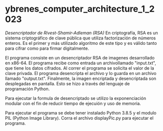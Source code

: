 # ybrenes_computer_architecture_1_2023

*Desencriptador de Rivest-Shamir-Adleman (RSA)*
En criptografía, RSA es un sistema criptográfico de clave pública que utiliza factorización de números 
enteros. Es el primer y más utilizado algoritmo de este tipo y es válido tanto para cifrar como para 
firmar digitalmente.

El programa consiste en un desencriptador RSA de imagenes desarrollado en x86-64. El programa recibe
como entrada un archivollamado "input.txt", que tiene los datos cifrados. Al correr el programa se 
solicita el valor de la clave privada.
El programa desencripta el archivo y lo guarda en un archivo llamado "output.txt". Finalmente, 
la imagen encriptada y desencriptada son desplegadas en pantalla. Esto se hizo a través del lenguaje
de programación Python.

Para ejecutar la formula de desencriptado se utilizo la exponenciación modular con el fin de reducir
tiempo de ejecuión y uso de memoria.


Para ejecutar el programa se debe tener instalado Python 3.8.5 y el modulo PIL (Python Image Library).
Corra el archivo displayPic.py para ejecutar el programa.